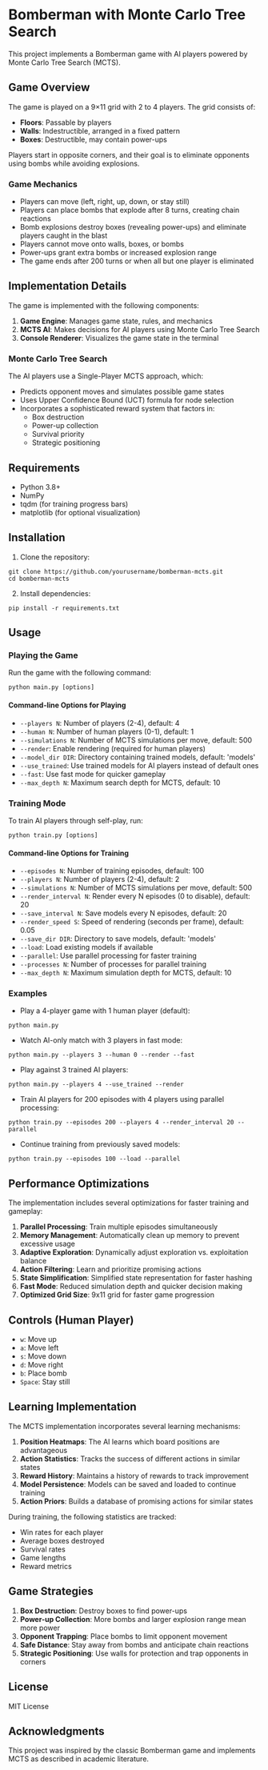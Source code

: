 # Bomberman with Monte Carlo Tree Search

This project implements a Bomberman game with AI players powered by Monte Carlo Tree Search (MCTS).

## Game Overview

The game is played on a 9×11 grid with 2 to 4 players. The grid consists of:
- **Floors**: Passable by players
- **Walls**: Indestructible, arranged in a fixed pattern
- **Boxes**: Destructible, may contain power-ups

Players start in opposite corners, and their goal is to eliminate opponents using bombs while avoiding explosions.

### Game Mechanics

- Players can move (left, right, up, down, or stay still)
- Players can place bombs that explode after 8 turns, creating chain reactions
- Bomb explosions destroy boxes (revealing power-ups) and eliminate players caught in the blast
- Players cannot move onto walls, boxes, or bombs
- Power-ups grant extra bombs or increased explosion range
- The game ends after 200 turns or when all but one player is eliminated

## Implementation Details

The game is implemented with the following components:

1. **Game Engine**: Manages game state, rules, and mechanics
2. **MCTS AI**: Makes decisions for AI players using Monte Carlo Tree Search
3. **Console Renderer**: Visualizes the game state in the terminal

### Monte Carlo Tree Search

The AI players use a Single-Player MCTS approach, which:
- Predicts opponent moves and simulates possible game states
- Uses Upper Confidence Bound (UCT) formula for node selection
- Incorporates a sophisticated reward system that factors in:
  - Box destruction
  - Power-up collection
  - Survival priority
  - Strategic positioning

## Requirements

- Python 3.8+
- NumPy
- tqdm (for training progress bars)
- matplotlib (for optional visualization)

## Installation

1. Clone the repository:
```
git clone https://github.com/yourusername/bomberman-mcts.git
cd bomberman-mcts
```

2. Install dependencies:
```
pip install -r requirements.txt
```

## Usage

### Playing the Game

Run the game with the following command:

```
python main.py [options]
```

#### Command-line Options for Playing

- `--players N`: Number of players (2-4), default: 4
- `--human N`: Number of human players (0-1), default: 1
- `--simulations N`: Number of MCTS simulations per move, default: 500
- `--render`: Enable rendering (required for human players)
- `--model_dir DIR`: Directory containing trained models, default: 'models'
- `--use_trained`: Use trained models for AI players instead of default ones
- `--fast`: Use fast mode for quicker gameplay
- `--max_depth N`: Maximum search depth for MCTS, default: 10

### Training Mode

To train AI players through self-play, run:

```
python train.py [options]
```

#### Command-line Options for Training

- `--episodes N`: Number of training episodes, default: 100
- `--players N`: Number of players (2-4), default: 2
- `--simulations N`: Number of MCTS simulations per move, default: 500
- `--render_interval N`: Render every N episodes (0 to disable), default: 20
- `--save_interval N`: Save models every N episodes, default: 20
- `--render_speed S`: Speed of rendering (seconds per frame), default: 0.05
- `--save_dir DIR`: Directory to save models, default: 'models'
- `--load`: Load existing models if available
- `--parallel`: Use parallel processing for faster training
- `--processes N`: Number of processes for parallel training
- `--max_depth N`: Maximum simulation depth for MCTS, default: 10

### Examples

- Play a 4-player game with 1 human player (default):
```
python main.py
```

- Watch AI-only match with 3 players in fast mode:
```
python main.py --players 3 --human 0 --render --fast
```

- Play against 3 trained AI players:
```
python main.py --players 4 --use_trained --render
```

- Train AI players for 200 episodes with 4 players using parallel processing:
```
python train.py --episodes 200 --players 4 --render_interval 20 --parallel
```

- Continue training from previously saved models:
```
python train.py --episodes 100 --load --parallel
```

## Performance Optimizations

The implementation includes several optimizations for faster training and gameplay:

1. **Parallel Processing**: Train multiple episodes simultaneously
2. **Memory Management**: Automatically clean up memory to prevent excessive usage
3. **Adaptive Exploration**: Dynamically adjust exploration vs. exploitation balance
4. **Action Filtering**: Learn and prioritize promising actions
5. **State Simplification**: Simplified state representation for faster hashing
6. **Fast Mode**: Reduced simulation depth and quicker decision making
7. **Optimized Grid Size**: 9x11 grid for faster game progression

## Controls (Human Player)

- `w`: Move up
- `a`: Move left
- `s`: Move down
- `d`: Move right
- `b`: Place bomb
- `Space`: Stay still

## Learning Implementation

The MCTS implementation incorporates several learning mechanisms:

1. **Position Heatmaps**: The AI learns which board positions are advantageous
2. **Action Statistics**: Tracks the success of different actions in similar states
3. **Reward History**: Maintains a history of rewards to track improvement
4. **Model Persistence**: Models can be saved and loaded to continue training
5. **Action Priors**: Builds a database of promising actions for similar states

During training, the following statistics are tracked:
- Win rates for each player
- Average boxes destroyed
- Survival rates
- Game lengths
- Reward metrics

## Game Strategies

1. **Box Destruction**: Destroy boxes to find power-ups
2. **Power-up Collection**: More bombs and larger explosion range mean more power
3. **Opponent Trapping**: Place bombs to limit opponent movement
4. **Safe Distance**: Stay away from bombs and anticipate chain reactions
5. **Strategic Positioning**: Use walls for protection and trap opponents in corners

## License

MIT License

## Acknowledgments

This project was inspired by the classic Bomberman game and implements MCTS as described in academic literature. 